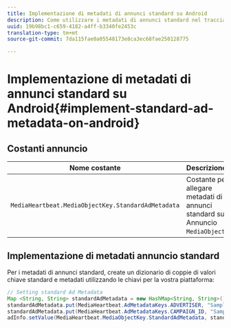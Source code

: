 ```yaml
---
title: Implementazione di metadati di annunci standard su Android
description: Come utilizzare i metadati di annunci standard nel tracciamento di annunci su Android.
uuid: 19b98bc1-c659-4182-a4ff-b3340fe2453c
translation-type: tm+mt
source-git-commit: 7da115fae0a05548173e8ca3ec68fae250128775

---
```



# Implementazione di metadati di annunci standard su Android{#implement-standard-ad-metadata-on-android}

## Costanti annuncio

| Nome costante | Descrizione   |
|---|---|
| `MediaHeartbeat.MediaObjectKey.StandardAdMetadata` | Costante per allegare metadati di annunci standard su Annuncio `MediaObject`. |

## Implementazione di metadati annuncio standard

Per i metadati di annunci standard, create un dizionario di coppie di valori chiave standard e metadati utilizzando le chiavi per la vostra piattaforma:

```java
// Setting standard Ad Metadata 
Map <String, String> standardAdMetadata = new HashMap<String, String>(); 
standardAdMetadata.put(MediaHeartbeat.AdMetadataKeys.ADVERTISER, "Sample Advertiser"); 
standardAdMetadata.put(MediaHeartbeat.AdMetadataKeys.CAMPAIGN_ID, "Sample Campaign"); 
adInfo.setValue(MediaHeartbeat.MediaObjectKey.StandardAdMetadata, standardAdMetadata); 
```

